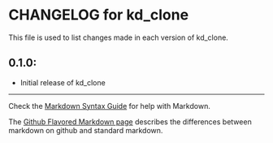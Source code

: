 # CHANGELOG for kd_clone

This file is used to list changes made in each version of kd_clone.

## 0.1.0:

* Initial release of kd_clone

- - - 
Check the [Markdown Syntax Guide](http://daringfireball.net/projects/markdown/syntax) for help with Markdown.

The [Github Flavored Markdown page](http://github.github.com/github-flavored-markdown/) describes the differences between markdown on github and standard markdown.
